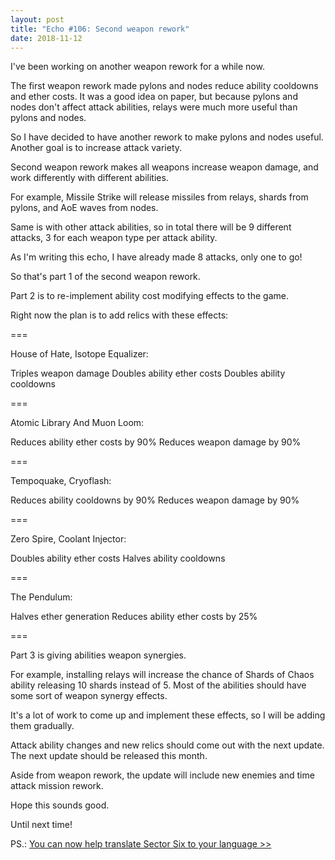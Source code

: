 ```yaml
---
layout: post
title: "Echo #106: Second weapon rework"
date: 2018-11-12
---
```


I've been working on another weapon rework for a while now.

The first weapon rework made pylons and nodes reduce ability cooldowns and ether costs.
It was a good idea on paper, but because pylons and nodes don't affect attack abilities, relays were much more useful than pylons and nodes.

So I have decided to have another rework to make pylons and nodes useful.
Another goal is to increase attack variety.

Second weapon rework makes all weapons increase weapon damage, and work differently with different abilities.

For example, Missile Strike will release missiles from relays, shards from pylons, and AoE waves from nodes.

Same is with other attack abilities, so in total there will be 9 different attacks, 3 for each weapon type per attack ability.

As I'm writing this echo, I have already made 8 attacks, only one to go!

So that's part 1 of the second weapon rework.

Part 2 is to re-implement ability cost modifying effects to the game.

Right now the plan is to add relics with these effects:

===

House of Hate, Isotope Equalizer:

Triples weapon damage
Doubles ability ether costs
Doubles ability cooldowns

===

Atomic Library And Muon Loom:

Reduces ability ether costs by 90%
Reduces weapon damage by 90%

===

Tempoquake, Cryoflash:

Reduces ability cooldowns by 90%
Reduces weapon damage by 90%

===

Zero Spire, Coolant Injector:

Doubles ability ether costs
Halves ability cooldowns

===

The Pendulum:

Halves ether generation
Reduces ability ether costs by 25%

===

Part 3 is giving abilities weapon synergies.

For example, installing relays will increase the chance of Shards of Chaos ability releasing 10 shards instead of 5.
Most of the abilities should have some sort of weapon synergy effects.

It's a lot of work to come up and implement these effects, so I will be adding them gradually.

Attack ability changes and new relics should come out with the next update.
The next update should be released this month.

Aside from weapon rework, the update will include new enemies and time attack mission rework.

Hope this sounds good.

Until next time!

PS.: [You can now help translate Sector Six to your language >>](https://steamcommunity.com/sharedfiles/filedetails/?id=1555466753)
